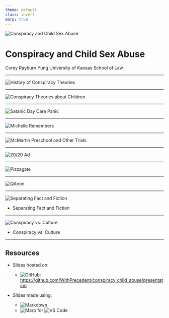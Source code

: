 ```yaml
---
theme: default
class: invert
marp: true
---
```


![Conspiracy and Child Sex Abuse](../images/title_image.jpg)

# **Conspiracy and Child Sex Abuse**
Corey Rayburn Yung
University of Kansas School of Law


---

![History of Conspiracy Theories](../images/witch_trials.jpg)

---

![Conspiracy Theories about Children](../images/newsweek_cover.jpeg)

---

![Satanic Day Care Panic](../images/satan_wants_you.jpg)

---

![Michelle Remembers](../images/michelle_remembers.jpg)

---

![McMartin Preschool and Other Trials](../images/mcmartin_preschool.jpg)

---

![20/20 Ad](../images/20_20_ad.jpg)

---

![Pizzagate](../images/comet_pizza.jpg)

---

![QAnon](../images/q_crowd.jpg)

---

![Separating Fact and Fiction](../images/save_the_children.jpg)

* Separating Fact and Fiction

---

![Conspiracy vs. Culture](../images/savile.jpeg)

* Conspiracy vs. Culture

---



<style>
section {font-family: "xkcd", serif;}
</style>

## **Resources**
  
- Slides hosted on:
  - ![GitHub](https://img.shields.io/badge/GitHub-navy?style=for-the-badge&logo=github&labelColor=gray): https://github.com/WithPrecedent/conspiracy_child_abuse/presentation

- Slides made using: 
  - ![Markdown](https://img.shields.io/badge/Markdown-magenta?style=for-the-badge&logo=markdown&labelColor=gray)
  - ![Marp](https://img.shields.io/badge/Marp-lightseagreen?style=for-the-badge&logo=markdown&labelColor=gray) for ![VS Code](https://img.shields.io/badge/vscode-blue?style=for-the-badge&logo=visualstudiocode&labelColor=gray)
